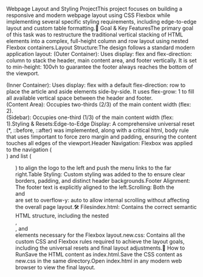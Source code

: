 Webpage Layout and Styling ProjectThis project focuses on building a responsive and modern webpage layout using CSS Flexbox while implementing several specific styling requirements, including edge-to-edge layout and custom table formatting.🎯 Goal & Key FeaturesThe primary goal of this task was to restructure the traditional vertical stacking of HTML elements into a complex, full-height column and row layout using nested Flexbox containers.Layout Structure:The design follows a standard modern application layout:<body> (Outer Container): Uses display: flex and flex-direction: column to stack the header, main content area, and footer vertically. It is set to min-height: 100vh to guarantee the footer always reaches the bottom of the viewport.<main> (Inner Container): Uses display: flex with a default flex-direction: row to place the article and aside elements side-by-side. It uses flex-grow: 1 to fill all available vertical space between the header and footer.<article> (Content Area): Occupies two-thirds (2/3) of the main content width (flex: 2).<aside> (Sidebar): Occupies one-third (1/3) of the main content width (flex: 1).Styling & Resets:Edge-to-Edge Display: A comprehensive universal reset (*, ::before, ::after) was implemented, along with a critical html, body rule that uses !important to force zero margin and padding, ensuring the content touches all edges of the viewport.Header Navigation: Flexbox was applied to the navigation (<nav>) and list (<ul>) to align the logo to the left and push the menu links to the far right.Table Styling: Custom styling was added to the <table> to ensure clear borders, padding, and distinct header backgrounds.Footer Alignment: The footer text is explicitly aligned to the left.Scrolling: Both the <article> and <aside> are set to overflow-y: auto to allow internal scrolling without affecting the overall page layout.🛠️ Filesindex.html: Contains the correct semantic HTML structure, including the nested <main>, <article>, and <aside> elements necessary for the Flexbox layout.new.css: Contains all the custom CSS and Flexbox rules required to achieve the layout goals, including the universal resets and final layout adjustments.🚀 How to RunSave the HTML content as index.html.Save the CSS content as new.css in the same directory.Open index.html in any modern web browser to view the final layout.